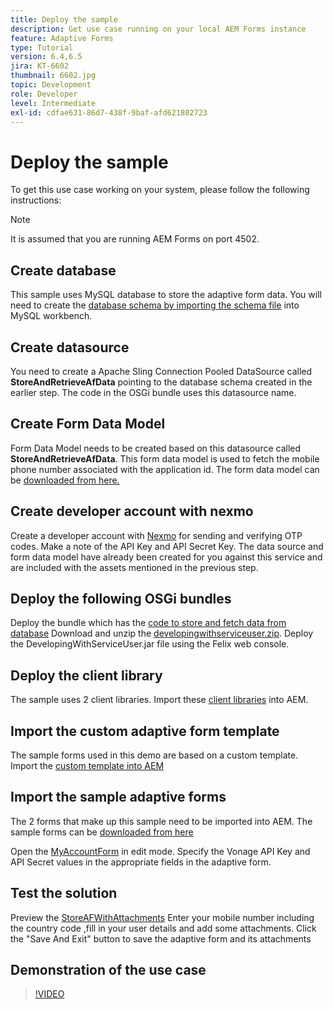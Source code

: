 ```yaml
---
title: Deploy the sample
description: Get use case running on your local AEM Forms instance
feature: Adaptive Forms
type: Tutorial
version: 6.4,6.5
jira: KT-6602
thumbnail: 6602.jpg
topic: Development
role: Developer
level: Intermediate
exl-id: cdfae631-86d7-438f-9baf-afd621802723
---
```

# Deploy the sample

To get this use case working on your system, please follow the following instructions:

>[!NOTE]
>It is assumed that you are running AEM Forms on port 4502.


## Create database

This sample uses MySQL database to store the adaptive form data. You will need to create the [database schema by importing the schema file](assets/data-base-schema.sql) into MySQL workbench. 

## Create datasource

You need to create a Apache Sling Connection Pooled DataSource called **StoreAndRetrieveAfData** pointing to the  database schema created in the earlier step. The code in the OSGi bundle uses this datasource name.

## Create Form Data Model

Form Data Model needs to be created based on this datasource called **StoreAndRetrieveAfData**. This form data model is used to fetch the mobile phone number associated with the application id. The form data model can be [downloaded from here.](assets/2-Factor-Authentication-DataSource-and-FDM.zip)

## Create developer account with nexmo

Create a developer account with [Nexmo](https://dashboard.nexmo.com/) for sending and verifying OTP codes. Make a note of the API Key and API Secret Key. The data source and form data model have already been created for you against this service and are included with the assets mentioned in the previous step.

## Deploy the following OSGi bundles

Deploy the bundle which has the [code to store and fetch data from database](assets/SaveAndResume.core-1.0.0-SNAPSHOT.jar)
Download and unzip the [developingwithserviceuser.zip](https://experienceleague.adobe.com/docs/experience-manager-learn/assets/developingwithserviceuser.zip). 
Deploy the DevelopingWithServiceUser.jar file using the Felix web console.

## Deploy the client library

The sample uses 2 client libraries. Import these [client libraries](assets/store-af-with-attachments-client-lib.zip) into AEM.

## Import the custom adaptive form template

The sample forms used in this demo are based on a custom template. Import the [custom template into AEM](assets/custom-template-with-page-component.zip)

## Import the sample adaptive forms

The 2 forms that make up this sample need to be imported into AEM. The sample forms can be [downloaded from here](assets/sample-forms.zip)

Open the [MyAccountForm](http://localhost:4502/editor.html/content/forms/af/myaccountform.html) in edit mode. Specify the Vonage API Key and API Secret values  in the appropriate fields in the adaptive form.

## Test the solution

Preview the [StoreAFWithAttachments](http://localhost:4502/content/dam/formsanddocuments/storeafwithattachments/jcr:content?wcmmode=disabled)
Enter your mobile number including the country code ,fill in your user details and add some attachments. Click the "Save And Exit" button to save the adaptive form and its attachments


## Demonstration of the use case

>[!VIDEO](https://video.tv.adobe.com/v/327122?quality=12&learn=on)
